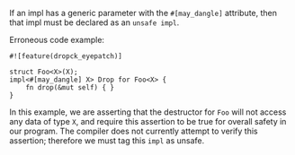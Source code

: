 If an impl has a generic parameter with the `#[may_dangle]` attribute, then
that impl must be declared as an `unsafe impl`.

Erroneous code example:

```compile_fail,E0569
#![feature(dropck_eyepatch)]

struct Foo<X>(X);
impl<#[may_dangle] X> Drop for Foo<X> {
    fn drop(&mut self) { }
}
```

In this example, we are asserting that the destructor for `Foo` will not
access any data of type `X`, and require this assertion to be true for
overall safety in our program. The compiler does not currently attempt to
verify this assertion; therefore we must tag this `impl` as unsafe.
